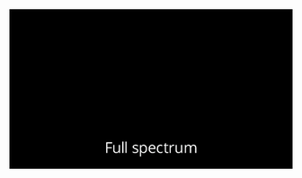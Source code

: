<div align="center">  <img  src="https://github.com/yarncraft/yarncraft/raw/main/deloitte.gif"> <div>
